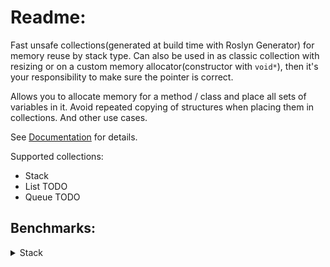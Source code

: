 # Readme:
Fast unsafe collections(generated at build time with Roslyn Generator) for memory reuse by stack type. Can also be used in as classic collection with resizing or on a custom memory allocator(constructor with `void*`), then it's your responsibility to make sure the pointer is correct.

Allows you to allocate memory for a method / class and place all sets of variables in it.
Avoid repeated copying of structures when placing them in collections.
And other use cases.

See [Documentation](https://github.com/SoftStoneDevelop/StackMemoryCollections/blob/main/Documentation/Readme.md) for details.

Supported collections:
- Stack
- List TODO
- Queue TODO

## Benchmarks:

<details><summary>Stack</summary>

### Primitive types:
Stack elements are primitives: `byte`, `float`, `int`, `short`, `decimal`... .
  
|                     Method |    Size |           Mean | Ratio | Allocated |
|--------------------------- |-------- |---------------:|------:|----------:|
|     **StackMemoryCollections** |     **100** |       **508.6 ns** |  **1.45** |         **400 B** |
| System.Collections.Generic |     100 |       349.8 ns |  1.00 |     456 B |
|                            |         |                |       |           |
|     **StackMemoryCollections** |    **1000** |     **4,156.1 ns** |  **1.22** |         **4000 B** |
| System.Collections.Generic |    1000 |     3,397.4 ns |  1.00 |    4056 B |
|                            |         |                |       |           |
|     **StackMemoryCollections** |   **10000** |    **41,159.0 ns** |  **1.18** |         **40000 B** |
| System.Collections.Generic |   10000 |    34,840.5 ns |  1.00 |   40056 B |
|                            |         |                |       |           |
|     **StackMemoryCollections** |  **100000** |   **426,671.1 ns** |  **0.91** |       **400002 B** |
| System.Collections.Generic |  100000 |   470,070.8 ns |  1.00 |  400098 B |
|                            |         |                |       |           |
|     **StackMemoryCollections** |  **250000** | **1,075,245.9 ns** |  **0.92** |       **1000008 B** |
| System.Collections.Generic |  250000 | 1,171,422.0 ns |  1.00 | 1000140 B |
|                            |         |                |       |           |
|     **StackMemoryCollections** |  **500000** | **2,399,918.5 ns** |  **1.03** |       **2000003 B** |
| System.Collections.Generic |  500000 | 2,343,048.8 ns |  1.00 | 2000225 B |
|                            |         |                |       |           |
|     **StackMemoryCollections** | **1000000** | **4,838,296.6 ns** |  **1.03** |       **4000007 B** |
| System.Collections.Generic | 1000000 | 4,679,167.4 ns |  1.00 | 4000393 B |

[Bench Code](https://github.com/SoftStoneDevelop/StackMemoryCollections/blob/main/Src/Benchmarks/Stack/Simple/PrimitiveSimpleJob.cs)
______
  
|                     Method |    Size |          Mean | Ratio |   Allocated |
|--------------------------- |-------- |--------------:|------:|------------:|
|     **StackMemoryCollections** |     **100** |      **69.06 μs** |  **1.24** |           **400** |
| System.Collections.Generic |     100 |      55.78 μs |  1.00 |     91200 B |
|                            |         |               |       |             |
|     **StackMemoryCollections** |    **1000** |     **618.52 μs** |  **1.10** |         **4001 B** |
| System.Collections.Generic |    1000 |     545.27 μs |  1.00 |    811200 B |
|                            |         |               |       |             |
|     **StackMemoryCollections** |   **10000** |   **6,352.77 μs** |  **1.18** |         **40007 B** |
| System.Collections.Generic |   10000 |   5,396.62 μs |  1.00 |   8011204 B |
|                            |         |               |       |             |
|     **StackMemoryCollections** |  **100000** |  **63,338.15 μs** |  **0.84** |       **400198 B** |
| System.Collections.Generic |  100000 |  76,073.95 μs |  1.00 |  80019641 B |
|                            |         |               |       |             |
|     **StackMemoryCollections** |  **250000** | **158,500.56 μs** |  **0.86** |       **1000368 B** |
| System.Collections.Generic |  250000 | 183,712.84 μs |  1.00 | 200029085 B |
|                            |         |               |       |             |
|     **StackMemoryCollections** |  **500000** | **311,823.57 μs** |  **0.86** |      **2005860 B** |
| System.Collections.Generic |  500000 | 363,499.57 μs |  1.00 | 400046688 B |
|                            |         |               |       |             |
|     **StackMemoryCollections** | **1000000** | **625,418.21 μs** |  **0.85** |      **4003792 B** |
| System.Collections.Generic | 1000000 | 739,717.81 μs |  1.00 | 800078544 B |
  
[Code](https://github.com/SoftStoneDevelop/StackMemoryCollections/blob/main/Src/Benchmarks/Stack/Optimal/PrimitiveOptimalJob.cs)
______
### Class:
Stack elements are classes.

|                     Method |    Size |            Mean | Ratio |  Allocated |
|--------------------------- |-------- |----------------:|------:|-----------:|
|     **StackMemoryCollections** |     **100** |        **299.2 ns** |  **0.30** |       **1232 B** |
| System.Collections.Generic |     100 |      1,010.2 ns |  1.00 |     4056 B |
|                            |         |                 |       |            |
|     **StackMemoryCollections** |    **1000** |      **2,244.2 ns** |  **0.22** |       **12032 B** |
| System.Collections.Generic |    1000 |     10,076.4 ns |  1.00 |    40056 B |
|                            |         |                 |       |            |
|     **StackMemoryCollections** |   **10000** |     **21,792.3 ns** |  **0.22** |       **120032 B** |
| System.Collections.Generic |   10000 |     98,514.9 ns |  1.00 |   400056 B |
|                            |         |                 |       |            |
|     **StackMemoryCollections** |  **100000** |    **419,373.3 ns** |  **0.21** |       **1200032 B** |
| System.Collections.Generic |  100000 |  1,957,974.8 ns |  1.00 |  4000222 B |
|                            |         |                 |       |            |
|     **StackMemoryCollections** |  **250000** |  **1,015,243.9 ns** |  **0.09** |       **3000033 B** |
| System.Collections.Generic |  250000 | 10,970,120.4 ns |  1.00 | 10000279 B |
|                            |         |                 |       |            |
|     **StackMemoryCollections** |  **500000** |  **1,980,164.2 ns** |  **0.08** |       **6000033 B** |
| System.Collections.Generic |  500000 | 26,262,808.3 ns |  1.00 | 20000648 B |
|                            |         |                 |       |            |
|     **StackMemoryCollections** | **1000000** |  **5,675,258.6 ns** |  **0.11** |       **12000034 B** |
| System.Collections.Generic | 1000000 | 50,007,710.0 ns |  1.00 | 40000426 B |

[Code](https://github.com/SoftStoneDevelop/StackMemoryCollections/blob/main/Src/Benchmarks/Stack/Simple/ClassSimpleJob.cs)
______

|                     Method |    Size |            Mean | Ratio |    Allocated |
|--------------------------- |-------- |----------------:|------:|-------------:|
|     **StackMemoryCollections** |     **100** |        **38.32 μs** |  **0.24** |         **1232 B** |
| System.Collections.Generic |     100 |       159.96 μs |  1.00 |     811200 B |
|                            |         |                 |       |              |
|     **StackMemoryCollections** |    **1000** |       **361.56 μs** |  **0.23** |         **12032 B** |
| System.Collections.Generic |    1000 |     1,591.64 μs |  1.00 |    8011201 B |
|                            |         |                 |       |              |
|     **StackMemoryCollections** |   **10000** |     **3,607.76 μs** |  **0.24** |         **120034 B** |
| System.Collections.Generic |   10000 |    15,114.55 μs |  1.00 |   80011215 B |
|                            |         |                 |       |              |
|     **StackMemoryCollections** |  **100000** |    **36,659.09 μs** |  **0.12** |         **1200066 B** |
| System.Collections.Generic |  100000 |   317,190.22 μs |  1.00 |  800028368 B |
|                            |         |                 |       |              |
|     **StackMemoryCollections** |  **250000** |    **98,380.78 μs** |  **0.04** |        **3000112 B** |
| System.Collections.Generic |  250000 | 2,250,999.61 μs |  1.00 | 2000072472 B |
|                            |         |                 |       |              |
|     **StackMemoryCollections** |  **500000** |   **195,834.56 μs** |  **0.03** |        **6000192 B** |
| System.Collections.Generic |  500000 | 5,584,625.54 μs |  1.00 | 4000082128 B |
|                            |         |                 |       |              |
|     **StackMemoryCollections** | **1000000** |   **362,949.16 μs** |  **0.04** |       **12002256 B** |
| System.Collections.Generic | 1000000 | 9,246,720.45 μs |  1.00 | 8000081152 B |

[Code](https://github.com/SoftStoneDevelop/StackMemoryCollections/blob/main/Src/Benchmarks/Stack/Optimal/ClassOptimalJob.cs)
______
### Struct:
Stack elements are structures.

|                     Method |    Size |            Mean | Ratio |  Allocated |
|--------------------------- |-------- |----------------:|------:|-----------:|
|     **StackMemoryCollections** |     **100** |        **382.2 ns** |  **0.32** |          **2400 B** |
| System.Collections.Generic |     100 |      1,211.4 ns |  1.00 |     3256 B |
|                            |         |                 |       |            |
|     **StackMemoryCollections** |    **1000** |      **3,027.9 ns** |  **0.26** |          **24000 B** |
| System.Collections.Generic |    1000 |     11,642.1 ns |  1.00 |    32056 B |
|                            |         |                 |       |            |
|     **StackMemoryCollections** |   **10000** |     **40,006.6 ns** |  **0.19** |          **240000 B** |
| System.Collections.Generic |   10000 |    196,321.3 ns |  1.00 |   320090 B |
|                            |         |                 |       |            |
|     **StackMemoryCollections** |  **100000** |  **1,146,513.5 ns** |  **0.59** |        **2400001 B** |
| System.Collections.Generic |  100000 |  1,951,901.3 ns |  1.00 |  3200393 B |
|                            |         |                 |       |            |
|     **StackMemoryCollections** |  **250000** |  **1,637,260.1 ns** |  **0.40** |        **6000002 B** |
| System.Collections.Generic |  250000 |  4,074,210.6 ns |  1.00 |  8000145 B |
|                            |         |                 |       |            |
|     **StackMemoryCollections** |  **500000** |  **5,012,586.1 ns** |  **0.44** |        **12000002 B** |
| System.Collections.Generic |  500000 |  7,874,999.4 ns |  1.00 | 16000146 B |
|                            |         |                 |       |            |
|     **StackMemoryCollections** | **1000000** |  **9,319,620.8 ns** |  **0.40** |        **24000004 B** |
| System.Collections.Generic | 1000000 | 20,326,649.0 ns |  1.00 | 32000396 B |

[Code](https://github.com/SoftStoneDevelop/StackMemoryCollections/blob/main/Src/Benchmarks/Stack/Simple/StructSimpleJob.cs)
______

|                                      Method |    Size |            Mean | Ratio |    Allocated |
|-------------------------------------------- |-------- |----------------:|------:|-------------:|
|                            **StackMemoryCollections** |     **100** |        **55.16 μs** |  **0.26** |            **2400** |
| System.Collections.Generic |     100 |       211.41 μs |  1.00 |     651200 B |
|                                             |         |                 |       |              |
|                            **StackMemoryCollections** |    **1000** |       **527.06 μs** |  **0.27** |            **24000** |
| System.Collections.Generic |    1000 |     1,927.75 μs |  1.00 |    6411201 B |
|                                             |         |                 |       |              |
|                            **StackMemoryCollections** |   **10000** |     **5,309.36 μs** |  **0.14** |          **240004 B** |
| System.Collections.Generic |   10000 |    37,493.16 μs |  1.00 |   64017930 B |
|                                             |         |                 |       |              |
|                            **StackMemoryCollections** |  **100000** |    **55,019.00 μs** |  **0.16** |         **2400048 B** |
| System.Collections.Generic |  100000 |   369,772.82 μs |  1.00 |  640078544 B |
|                                             |         |                 |       |              |
|                            **StackMemoryCollections** |  **250000** |   **138,282.65 μs** |  **0.18** |        **6000120 B** |
| System.Collections.Generic |  250000 |   766,002.48 μs |  1.00 | 1600031616 B |
|                                             |         |                 |       |              |
|                            **StackMemoryCollections** |  **500000** |   **269,763.81 μs** |  **0.18** |        **12000240 B** |
| System.Collections.Generic |  500000 | 1,469,995.16 μs |  1.00 | 3200033080 B |
|                                             |         |                 |       |              |
|                            **StackMemoryCollections** | **1000000** |   **565,381.05 μs** |  **0.15** |       **24003568 B** |
| System.Collections.Generic | 1000000 | 3,895,843.83 μs |  1.00 | 6400081632 B |

[Code](https://github.com/SoftStoneDevelop/StackMemoryCollections/blob/main/Src/Benchmarks/Stack/Optimal/StructOptimalJob.cs)

______

</details>
